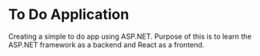 # To Do Application #

Creating a simple to do app using ASP.NET. Purpose of this is to learn the ASP.NET framework as a backend and React as a frontend.


